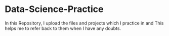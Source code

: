 # Data-Science-Practice

In this Repository, I upload the files and projects which I practice in and This helps me to refer back to them when I have any doubts.
